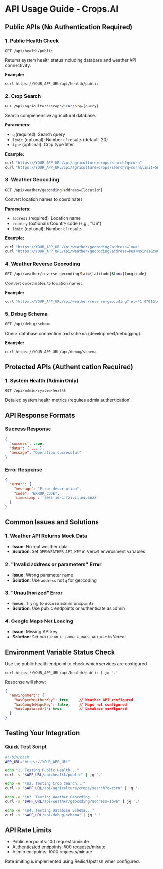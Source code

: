 # API Usage Guide - Crops.AI

## Public APIs (No Authentication Required)

### 1. **Public Health Check**
```bash
GET /api/health/public
```
Returns system health status including database and weather API connectivity.

**Example:**
```bash
curl https://YOUR_APP_URL/api/health/public
```

### 2. **Crop Search**
```bash
GET /api/agriculture/crops/search?q={query}
```
Search comprehensive agricultural database.

**Parameters:**
- `q` (required): Search query
- `limit` (optional): Number of results (default: 20)
- `type` (optional): Crop type filter

**Example:**
```bash
curl "https://YOUR_APP_URL/api/agriculture/crops/search?q=corn"
curl "https://YOUR_APP_URL/api/agriculture/crops/search?q=corn&limit=5&type=cereal"
```

### 3. **Weather Geocoding**
```bash
GET /api/weather/geocoding?address={location}
```
Convert location names to coordinates.

**Parameters:**
- `address` (required): Location name
- `country` (optional): Country code (e.g., "US")
- `limit` (optional): Number of results

**Example:**
```bash
curl "https://YOUR_APP_URL/api/weather/geocoding?address=Iowa"
curl "https://YOUR_APP_URL/api/weather/geocoding?address=Des+Moines&country=US"
```

### 4. **Weather Reverse Geocoding**
```bash
GET /api/weather/reverse-geocoding?lat={latitude}&lon={longitude}
```
Convert coordinates to location names.

**Example:**
```bash
curl "https://YOUR_APP_URL/api/weather/reverse-geocoding?lat=41.8781&lon=-87.6298"
```

### 5. **Debug Schema**
```bash
GET /api/debug/schema
```
Check database connection and schema (development/debugging).

**Example:**
```bash
curl https://YOUR_APP_URL/api/debug/schema
```

## Protected APIs (Authentication Required)

### 1. **System Health (Admin Only)**
```bash
GET /api/admin/system-health
```
Detailed system health metrics (requires admin authentication).

## API Response Formats

### Success Response
```json
{
  "success": true,
  "data": { ... },
  "message": "Operation successful"
}
```

### Error Response
```json
{
  "error": {
    "message": "Error description",
    "code": "ERROR_CODE",
    "timestamp": "2025-10-11T21:11:04.662Z"
  }
}
```

## Common Issues and Solutions

### 1. **Weather API Returns Mock Data**
- **Issue**: No real weather data
- **Solution**: Set `OPENWEATHER_API_KEY` in Vercel environment variables

### 2. **"Invalid address or parameters" Error**
- **Issue**: Wrong parameter name
- **Solution**: Use `address` not `q` for geocoding

### 3. **"Unauthorized" Error**
- **Issue**: Trying to access admin endpoints
- **Solution**: Use public endpoints or authenticate as admin

### 4. **Google Maps Not Loading**
- **Issue**: Missing API key
- **Solution**: Set `NEXT_PUBLIC_GOOGLE_MAPS_API_KEY` in Vercel

## Environment Variable Status Check

Use the public health endpoint to check which services are configured:

```bash
curl https://YOUR_APP_URL/api/health/public | jq '.'
```

Response will show:
```json
{
  "environment": {
    "hasOpenWeatherKey": true,    // Weather API configured
    "hasGoogleMapsKey": false,    // Maps not configured
    "hasSupabaseUrl": true        // Database configured
  }
}
```

## Testing Your Integration

### Quick Test Script
```bash
#!/bin/bash
APP_URL="https://YOUR_APP_URL"

echo "1. Testing Public Health..."
curl -s "$APP_URL/api/health/public" | jq '.'

echo -e "\n2. Testing Crop Search..."
curl -s "$APP_URL/api/agriculture/crops/search?q=corn" | jq '.'

echo -e "\n3. Testing Weather Geocoding..."
curl -s "$APP_URL/api/weather/geocoding?address=Iowa" | jq '.'

echo -e "\n4. Testing Database Schema..."
curl -s "$APP_URL/api/debug/schema" | jq '.'
```

## API Rate Limits

- Public endpoints: 100 requests/minute
- Authenticated endpoints: 500 requests/minute
- Admin endpoints: 1000 requests/minute

Rate limiting is implemented using Redis/Upstash when configured.